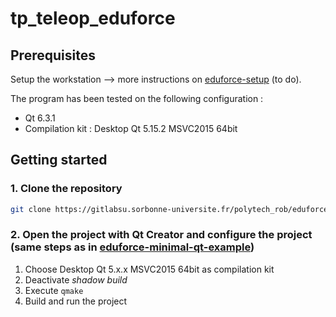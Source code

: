 # tp_teleop_eduforce

## Prerequisites

Setup the workstation --> more instructions on [eduforce-setup](https://gitlab.isir.upmc.fr/eduforce/eduforce-setup) (to do).

The program has been tested on the following configuration :
- Qt 6.3.1
- Compilation kit : Desktop Qt 5.15.2 MSVC2015 64bit

## Getting started

### 1. Clone the repository

```bash
git clone https://gitlabsu.sorbonne-universite.fr/polytech_rob/eduforce/tp_teleop_eduforce
```

### 2. Open the project with Qt Creator and configure the project (same steps as in [eduforce-minimal-qt-example](https://gitlab.isir.upmc.fr/eduforce/eduforce-minimal-qt-example.git))

1. Choose Desktop Qt 5.x.x MSVC2015 64bit as compilation kit
2. Deactivate *shadow build*
3. Execute `qmake`
4. Build and run the project